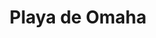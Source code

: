 ﻿---
title: "Playa de Omaha"
permalink: periodes_384.html
layout: periode
dataInici: 1944-06-06
sidebar: periodes
pares:
  - id: 383
    title: "Día D"
    dataInici: "(1944-06-06)"

fills:
jocsPrincipals:
  - title: "D-Day at Omaha Beach"
    bggId: 29603

jocsEscenaris:
jocsEpoca:
jocsEpocaEscenaris:
---
